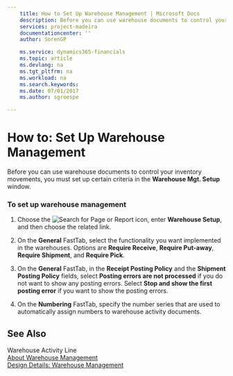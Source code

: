 ```yaml
---
    title: How to Set Up Warehouse Management | Microsoft Docs
    description: Before you can use warehouse documents to control your inventory movements, you must set up certain criteria in the **Warehouse Mgt. Setup** window.
    services: project-madeira
    documentationcenter: ''
    author: SorenGP

    ms.service: dynamics365-financials
    ms.topic: article
    ms.devlang: na
    ms.tgt_pltfrm: na
    ms.workload: na
    ms.search.keywords:
    ms.date: 07/01/2017
    ms.author: sgroespe

---
```

# How to: Set Up Warehouse Management
Before you can use warehouse documents to control your inventory movements, you must set up certain criteria in the **Warehouse Mgt. Setup** window.  
  
### To set up warehouse management  
  
1.  Choose the ![Search for Page or Report](media/ui-search/search_small.png "Search for Page or Report icon") icon, enter **Warehouse Setup**, and then choose the related link.  
  
2.  On the **General** FastTab, select the functionality you want implemented in the warehouses. Options are **Require Receive**, **Require Put-away**, **Require Shipment**, and **Require Pick**.  
  
3.  On the **General** FastTab, in the **Receipt Posting Policy** and the **Shipment Posting Policy** fields, select **Posting errors are not processed** if you do not want to show any posting errors. Select **Stop and show the first posting error** if you want to show the posting errors.  
  
4.  On the **Numbering** FastTab, specify the number series that are used to automatically assign numbers to warehouse activity documents.  
  
## See Also  
 Warehouse Activity Line   
 [About Warehouse Management](../about-warehouse-management.md)   
 [Design Details: Warehouse Management](design-details-warehouse-management.md)